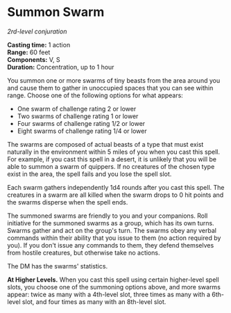 # Summon Swarm

_2rd-level conjuration_

**Casting time:** 1 action  
**Range:** 60 feet  
**Components:** V, S  
**Duration:** Concentration, up to 1 hour  

You summon one or more swarms of tiny beasts from the area around you and cause them to gather in unoccupied spaces that you can see within range. Choose one of the following options for what appears:

* One swarm of challenge rating 2 or lower
* Two swarms of challenge rating 1 or lower
* Four swarms of challenge rating 1/2 or lower
* Eight swarms of challenge rating 1/4 or lower

The swarms are composed of actual beasts of a type that must exist naturally in the environment within 5 miles of you when you cast this spell. For example, if you cast this spell in a desert, it is unlikely that you will be able to summon a swarm of quippers. If no creatures of the chosen type exist in the area, the spell fails and you lose the spell slot.

Each swarm gathers independently 1d4 rounds after you cast this spell. The creatures in a swarm are all killed when the swarm drops to 0 hit points and the swarms disperse when the spell ends. 

The summoned swarms are friendly to you and your companions. Roll initiative for the summoned swarms as a group, which has its own turns. Swarms gather and act on the group's turn. The swarms obey any verbal commands within their ability that you issue to them (no action required by you). If you don't issue any commands to them, they defend themselves from hostile creatures, but otherwise take no actions.

The DM has the swarms' statistics.

**At Higher Levels.** When you cast this spell using certain higher-level spell slots, you choose one of the summoning options above, and more swarms appear: twice as many with a 4th-level slot, three times as many with a 6th-level slot, and four times as many with an 8th-level slot.
